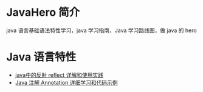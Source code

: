 # JavaHero 简介
java 语言基础语法特性学习，java 学习指南，Java 学习路线图，做 java 的 hero

# Java 语言特性

- [java中的反射 reflect 详解和使用实践](./java-reflect.md)
- [Java 注解 Annotation 详细学习和代码示例](./java-annotation.md)
